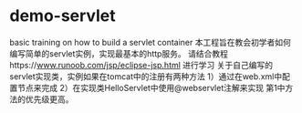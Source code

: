 # demo-servlet
basic training on how to build a servlet container 
本工程旨在教会初学者如何编写简单的servlet实例，实现最基本的http服务。
请结合教程https://www.runoob.com/jsp/eclipse-jsp.html 进行学习
关于自己编写的servlet实现类，实例如果在tomcat中的注册有两种方法 
1）通过在web.xml中配置节点来完成 
2）在实现类HelloServlet中使用@webservlet注解来实现 第1中方法的优先级更高。
